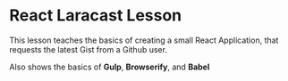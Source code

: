 # React Laracast Lesson

This lesson teaches the basics of creating a small React Application, that 
requests the latest Gist from a Github user.

Also shows the basics of **Gulp**, **Browserify**, and **Babel**
